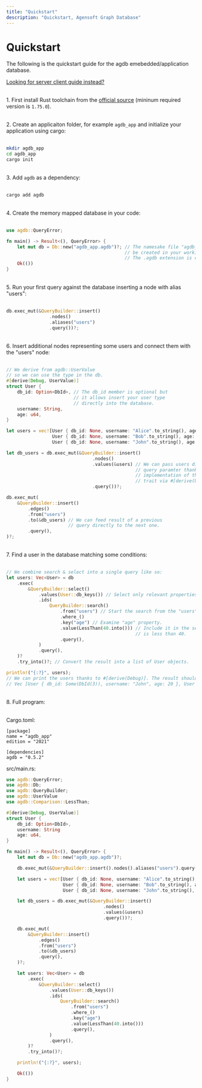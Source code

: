 ```yaml
---
title: "Quickstart"
description: "Quickstart, Agensoft Graph Database"
---
```


# Quickstart

The following is the quickstart guide for the agdb emebedded/application database.

[Looking for server client guide instead?](/docs/guides/quickstart_client)

<br/>1. First install Rust toolchain from the [official source](https://www.rust-lang.org/tools/install) (mininum required version is `1.75.0`).
<br/>

<br/>2. Create an applicaiton folder, for example `agdb_app` and initialize your application using cargo:
<br/><br/>

```bash
mkdir agdb_app
cd agdb_app
cargo init
```

<br/> 3. Add `agdb` as a dependency:
<br/><br/>

```bash
cargo add agdb
```

<br/> 4. Create the memory mapped database in your code:
<br/><br/>

```rs
use agdb::QueryError;

fn main() -> Result<(), QueryError> {
    let mut db = Db::new("agdb_app.agdb")?; // The namesake file "agdb_app.agdb" will
                                            // be created in your working directory.
                                            // The .agdb extension is conventional.
    Ok(())
}
```

<br/> 5. Run your first query against the database inserting a node with alias "users":
<br/><br/>

```rs
db.exec_mut(&QueryBuilder::insert()
                .nodes()
                .aliases("users")
                .query())?;
```

<br/> 6. Insert additional nodes representing some users and connect them with the "users" node:
<br/><br/>

```rs
// We derive from agdb::UserValue
// so we can use the type in the db.
#[derive(Debug, UserValue)]
struct User {
    db_id: Option<DbId>, // The db_id member is optional but
                         // it allows insert your user type
                         // directly into the database.
    username: String,
    age: u64,
}

let users = vec![User { db_id: None, username: "Alice".to_string(), age: 40 },
                 User { db_id: None, username: "Bob".to_string(), age: 30 },
                 User { db_id: None, username: "John".to_string(), age: 20 }];

let db_users = db.exec_mut(&QueryBuilder::insert()
                                .nodes()
                                .values(&users) // We can pass users directly as
                                                // query paramter thanks to the
                                                // implementation of the agdb::DbUserValue
                                                // trait via #[derive(UserValue)].
                                .query())?;

db.exec_mut(
    &QueryBuilder::insert()
        .edges()
        .from("users")
        .to(&db_users) // We can feed result of a previous
                       // query directly to the next one.
        .query(),
)?;
```

<br/> 7. Find a user in the database matching some conditions:
<br/><br/>

```rust
// We combine search & select into a single query like so:
let users: Vec<User> = db
    .exec(
        &QueryBuilder::select()
            .values(User::db_keys()) // Select only relevant properties for the User struct.
            .ids(
                QueryBuilder::search()
                    .from("users") // Start the search from the "users" node.
                    .where_()
                    .key("age") // Examine "age" property.
                    .value(LessThan(40.into())) // Include it in the search result if the value
                                                // is less than 40.
                    .query(),
            )
            .query(),
    )?
    .try_into()?; // Convert the result into a list of User objects.

println!("{:?}", users);
// We can print the users thanks to #[derive(Debug)]. The result should be something like:
// Vec [User { db_id: Some(DbId(3)), username: "John", age: 20 }, User { db_id: Some(DbId(3)), username: "Bob", age: 30 }]
```

<br/> 8. Full program:
<br/><br/>

Cargo.toml:

```
[package]
name = "agdb_app"
edition = "2021"

[dependencies]
agdb = "0.5.2"
```

src/main.rs:

```rs
use agdb::QueryError;
use agdb::Db;
use agdb::QueryBuilder;
use agdb::UserValue
use agdb::Comparison::LessThan;

#[derive(Debug, UserValue)]
struct User {
    db_id: Option<DbId>,
    username: String
    age: u64,
}

fn main() -> Result<(), QueryError> {
    let mut db = Db::new("agdb_app.agdb")?;

    db.exec_mut(&QueryBuilder::insert().nodes().aliases("users").query())?;

    let users = vec![User { db_id: None, username: "Alice".to_string(), age: 40 },
                     User { db_id: None, username: "Bob".to_string(), age: 30 },
                     User { db_id: None, username: "John".to_string(), age: 20 }];

    let db_users = db.exec_mut(&QueryBuilder::insert()
                                    .nodes()
                                    .values(&users)
                                    .query())?;

    db.exec_mut(
        &QueryBuilder::insert()
            .edges()
            .from("users")
            .to(&db_users)
            .query(),
    )?;

    let users: Vec<User> = db
        .exec(
            &QueryBuilder::select()
                .values(User::db_keys())
                .ids(
                    QueryBuilder::search()
                        .from("users")
                        .where_()
                        .key("age")
                        .value(LessThan(40.into()))
                        .query(),
                )
                .query(),
        )?
        .try_into()?;

    println!("{:?}", users);

    Ok(())
}
```
